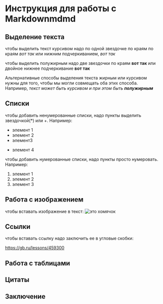 # Инструкция для работы с Markdownmdmd

## Выделение текста

чтобы выделить текст курсивом надо по одной звездочке по краям по краям
*вот так* или нижним подчеркиванием, _вот так_


чтобы выделить полужирным надо две звездочки по краям **вот так** или двойное нижнее подчеркивание __вот так__ 

Альтернативные способы выделения текста жирным или курсивом нужны для того, чтобы мы могли совмещать оба этих способа. Например, _текст может быть курсивом и при этом быть **полужирным**_

## Списки

чтобы добавить ненумерованные списки, надо пункты выделить звездочкой(*)  или +. Например:
* элемент 1
* элемент 2
* элемент3
+ элемент 4

чтобы добавить нумерованные списки, надо пункты просто нумеровать. Например:
1. элемент 1
2. элемент 2
3. элемент 3

## Работа с изображением 

чтобы вставать изображение в текст:
![это хомячок](hom.png) 

## Ссылки

чтобы вставать ссылку надо заключить ее в угловые скобки:

<https://gb.ru/lessons/459300> 


## Работа с таблицами 

## Цитаты  

## Заключение 